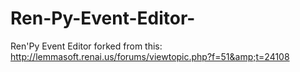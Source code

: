 # Ren-Py-Event-Editor-
Ren'Py Event Editor forked from this: http://lemmasoft.renai.us/forums/viewtopic.php?f=51&amp;t=24108
